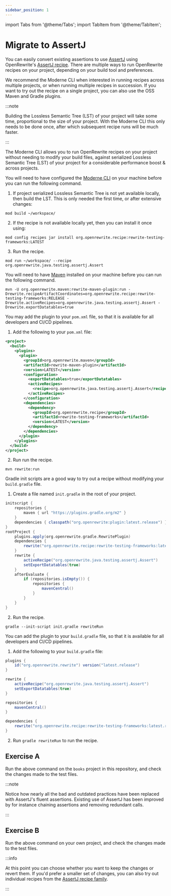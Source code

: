 ```yaml
---
sidebar_position: 1
---
```

import Tabs from '@theme/Tabs';
import TabItem from '@theme/TabItem';

# Migrate to AssertJ

You can easily convert existing assertions to use [AssertJ](https://assertj.github.io/doc/) using OpenRewrite's [AssertJ recipe](https://docs.openrewrite.org/recipes/java/testing/assertj/assertj-best-practices).
There are multiple ways to run OpenRewrite recipes on your project, depending on your build tool and preferences.

We recommend the Moderne CLI when interested in running recipes across multiple projects, or when running multiple recipes in succession.
If you want to try out the recipe on a single project, you can also use the OSS Maven and Gradle plugins.

:::note

Building the Lossless Semantic Tree (LST) of your project will take some time, proportional to the size of your project.
With the Moderne CLI this only needs to be done once, after which subsequent recipe runs will be much faster.

:::

<Tabs groupId="projectType">
<TabItem value="moderne-cli" label="Moderne CLI">

The Moderne CLI allows you to run OpenRewrite recipes on your project without needing to modify your build files,
against serialized Lossless Semantic Tree (LST) of your project for a considerable performance boost & across projects.

You will need to have configured the [Moderne CLI](https://docs.moderne.io/user-documentation/moderne-cli/getting-started/cli-intro) on your machine before you can run the following command.

1. If project serialized Lossless Semantic Tree is not yet available locally, then build the LST.
This is only needed the first time, or after extensive changes:
```bash title="shell"
mod build ~/workspace/
```

2. If the recipe is not available locally yet, then you can install it once using:
```shell title="shell"
mod config recipes jar install org.openrewrite.recipe:rewrite-testing-frameworks:LATEST
```

3. Run the recipe.
```shell title="shell"
mod run ~/workspace/ --recipe org.openrewrite.java.testing.assertj.Assert
```

</TabItem>
<TabItem value="maven-command-line" label="Maven Command Line">

You will need to have [Maven](https://maven.apache.org/download.cgi) installed on your machine before you can run the following command.

```shell title="shell"
mvn -U org.openrewrite.maven:rewrite-maven-plugin:run -Drewrite.recipeArtifactCoordinates=org.openrewrite.recipe:rewrite-testing-frameworks:RELEASE -Drewrite.activeRecipes=org.openrewrite.java.testing.assertj.Assert -Drewrite.exportDatatables=true
```

</TabItem>
<TabItem value="maven" label="Maven POM">

You may add the plugin to your `pom.xml` file, so that it is available for all developers and CI/CD pipelines.

1. Add the following to your `pom.xml` file:

```xml title="pom.xml"
<project>
  <build>
    <plugins>
      <plugin>
        <groupId>org.openrewrite.maven</groupId>
        <artifactId>rewrite-maven-plugin</artifactId>
        <version>LATEST</version>
        <configuration>
          <exportDatatables>true</exportDatatables>
          <activeRecipes>
            <recipe>org.openrewrite.java.testing.assertj.Assert</recipe>
          </activeRecipes>
        </configuration>
        <dependencies>
          <dependency>
            <groupId>org.openrewrite.recipe</groupId>
            <artifactId>rewrite-testing-frameworks</artifactId>
            <version>LATEST</version>
          </dependency>
        </dependencies>
      </plugin>
    </plugins>
  </build>
</project>
```

2. Run run the recipe.
```shell title="shell"
mvn rewrite:run
```

</TabItem>
<TabItem value="gradle-init-script" label="Gradle init script">

Gradle init scripts are a good way to try out a recipe without modifying your `build.gradle` file.

1. Create a file named `init.gradle` in the root of your project.

```groovy title="init.gradle"
initscript {
    repositories {
        maven { url "https://plugins.gradle.org/m2" }
    }
    dependencies { classpath("org.openrewrite:plugin:latest.release") }
}
rootProject {
    plugins.apply(org.openrewrite.gradle.RewritePlugin)
    dependencies {
        rewrite("org.openrewrite.recipe:rewrite-testing-frameworks:latest.release")
    }
    rewrite {
        activeRecipe("org.openrewrite.java.testing.assertj.Assert")
        setExportDatatables(true)
    }
    afterEvaluate {
        if (repositories.isEmpty()) {
            repositories {
                mavenCentral()
            }
        }
    }
}
```

2. Run the recipe.

```shell title="shell"
gradle --init-script init.gradle rewriteRun
```

</TabItem>
<TabItem value="gradle" label="Gradle">

You can add the plugin to your `build.gradle` file, so that it is available for all developers and CI/CD pipelines.

1. Add the following to your `build.gradle` file:

```groovy title="build.gradle"
plugins {
    id("org.openrewrite.rewrite") version("latest.release")
}

rewrite {
    activeRecipe("org.openrewrite.java.testing.assertj.Assert")
    setExportDatatables(true)
}

repositories {
    mavenCentral()
}

dependencies {
    rewrite("org.openrewrite.recipe:rewrite-testing-frameworks:latest.release")
}
```

2. Run `gradle rewriteRun` to run the recipe.

</TabItem>
</Tabs>

## Exercise A

Run the above command on the `books` project in this repository, and check the changes made to the test files.

:::note

Notice how nearly all the bad and outdated practices have been replaced with AssertJ's fluent assertions.
Existing use of AssertJ has been improved by for instance chaining assertions and removing redundant calls.

:::

## Exercise B

Run the above command on your own project, and check the changes made to the test files.

:::info

At this point you can choose whether you want to keep the changes or revert them.
If you'd prefer a smaller set of changes, you can also try out individual recipes from the [AssertJ recipe family](https://docs.openrewrite.org/recipes/java/testing/assertj).

:::
